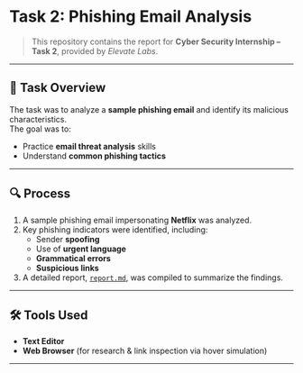 # Task 2: Phishing Email Analysis  

> This repository contains the report for **Cyber Security Internship – Task 2**, provided by *Elevate Labs*.  

---

## 📌 Task Overview  
The task was to analyze a **sample phishing email** and identify its malicious characteristics.  
The goal was to:  
- Practice **email threat analysis** skills  
- Understand **common phishing tactics** 

---

## 🔍 Process  
1. A sample phishing email impersonating **Netflix** was analyzed.  
2. Key phishing indicators were identified, including:  
   - Sender **spoofing**  
   - Use of **urgent language**  
   - **Grammatical errors**  
   - **Suspicious links**
3. A detailed report, [`report.md`](../report.md), was compiled to summarize the findings.  

---

## 🛠 Tools Used  
- **Text Editor**  
- **Web Browser** (for research & link inspection via hover simulation)  

---

